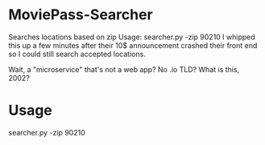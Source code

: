 # MoviePass-Searcher
Searches locations based on zip
Usage: searcher.py -zip 90210
I whipped this up a few minutes after their 10$ announcement crashed their front end so I could still search accepted locations.

Wait, a "microservice" that's not a web app? No .io TLD? What is this, 2002?

# Usage
searcher.py -zip 90210
